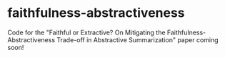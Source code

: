 # faithfulness-abstractiveness
Code for the "Faithful or Extractive? On Mitigating the Faithfulness-Abstractiveness Trade-off in Abstractive Summarization" paper coming soon!

